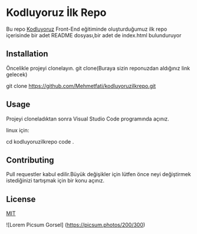 # Kodluyoruz İlk Repo

Bu repo [Kodluyoruz](https://www.kodluyoruz.org/) Front-End eğitiminde oluşturduğumuz ilk repo içerisinde bir adet README dosyası,bir adet de index.html bulunduruyor


## Installation

Öncelikle projeyi clonelayın. git clone(Buraya sizin reponuzdan aldığınız link gelecek)

git clone https://github.com/Mehmetfati/kodluyoruzilkrepo.git


## Usage 

Projeyi cloneladıktan sonra Visual Studio Code programında açınız.

linux için:

cd kodluyoruzilkrepo
code . 


## Contributing

Pull requestler kabul edilir.Büyük değişikler için lütfen önce neyi değiştirmek istediğinizi tartışmak için bir konu açınız.


## License 


[MIT](https://opensource.org/licenses/MIT)



![Lorem Picsum Gorsel] (https://picsum.photos/200/300)